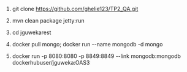 1) git clone https://github.com/ghelie123/TP2_QA.git

2) mvn clean package jetty:run

3) cd jguwekarest

4) docker pull mongo; docker run --name mongodb -d mongo

5) docker run -p 8080:8080 -p 8849:8849 --link mongodb:mongodb dockerhubuser/jguweka:OAS3
 
